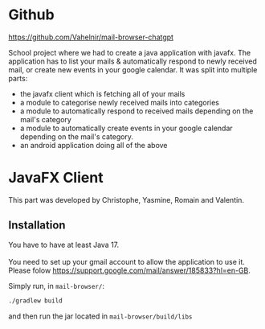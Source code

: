 # Github
https://github.com/Vahelnir/mail-browser-chatgpt <br/> 

School project where we had to create a java application with javafx. 
The application has to list your mails & automatically respond to newly received mail, or create new events in your google calendar.
It was split into multiple parts:
- the javafx client which is fetching all of your mails
- a module to categorise newly received mails into categories
- a module to automatically respond to received mails depending on the mail's category
- a module to automatically create events in your google calendar depending on the mail's category.
- an android application doing all of the above

# JavaFX Client
This part was developed by Christophe, Yasmine, Romain and Valentin.

## Installation

You have to have at least Java 17.<br/> <br/> 
You need to set up your gmail account to allow the application to use it. <br> Please folow https://support.google.com/mail/answer/185833?hl=en-GB.

Simply run, in `mail-browser/`:
```sh 
./gradlew build
```
and then run the jar located in `mail-browser/build/libs`
